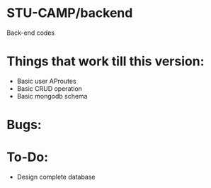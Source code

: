 # STU-CAMP/backend
Back-end codes

# Things that work till this version:
* Basic user AProutes
* Basic CRUD operation
* Basic mongodb schema

# Bugs:

# To-Do:
* Design complete database